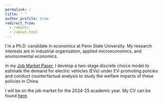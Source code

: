 ```yaml
---
permalink: /
title: " "
author_profile: true
redirect_from: 
  - /about/
  - /about.html
---
```

I'm a Ph.D. candidate in economics at Penn State University. My research interests are in industrial organization, applied microeconomics, and environmental economics.

<!-- I received my M.Phil. in economics from CUHK, Hong Kong in 2024, and my B.A. in economics from Fudan University, China in 2016. -->

In my [Job Market Paper](), I develop a two-stage discrete choice model to estimate the demand for electric vehicles (EVs) under EV-promoting policies and conduct counterfactual analysis to study the welfare impacts of these policies in China.

I will be on the job market for the 2024-25 academic year. My CV can be found [here](https://wendy-wentian.github.io/files/Wen_Tian_PSU_CV.pdf). 

<!--
Current Research
======
-->
